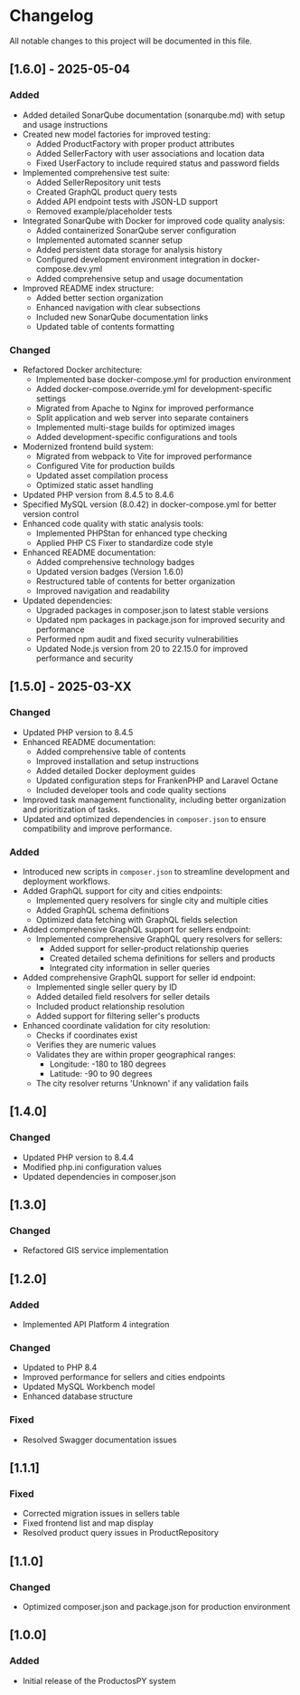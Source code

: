 # Changelog

All notable changes to this project will be documented in this file.

## [1.6.0] - 2025-05-04

### Added
- Added detailed SonarQube documentation (sonarqube.md) with setup and usage instructions
- Created new model factories for improved testing:
  - Added ProductFactory with proper product attributes
  - Added SellerFactory with user associations and location data
  - Fixed UserFactory to include required status and password fields
- Implemented comprehensive test suite:
  - Added SellerRepository unit tests
  - Created GraphQL product query tests
  - Added API endpoint tests with JSON-LD support
  - Removed example/placeholder tests
- Integrated SonarQube with Docker for improved code quality analysis:
  - Added containerized SonarQube server configuration
  - Implemented automated scanner setup
  - Added persistent data storage for analysis history
  - Configured development environment integration in docker-compose.dev.yml
  - Added comprehensive setup and usage documentation
- Improved README index structure:
  - Added better section organization
  - Enhanced navigation with clear subsections
  - Included new SonarQube documentation links
  - Updated table of contents formatting

### Changed
- Refactored Docker architecture:
  - Implemented base docker-compose.yml for production environment
  - Added docker-compose.override.yml for development-specific settings
  - Migrated from Apache to Nginx for improved performance
  - Split application and web server into separate containers
  - Implemented multi-stage builds for optimized images
  - Added development-specific configurations and tools
- Modernized frontend build system:
  - Migrated from webpack to Vite for improved performance
  - Configured Vite for production builds
  - Updated asset compilation process
  - Optimized static asset handling
- Updated PHP version from 8.4.5 to 8.4.6
- Specified MySQL version (8.0.42) in docker-compose.yml for better version control
- Enhanced code quality with static analysis tools:
  - Implemented PHPStan for enhanced type checking
  - Applied PHP CS Fixer to standardize code style
- Enhanced README documentation:
  - Added comprehensive technology badges
  - Updated version badges (Version 1.6.0)
  - Restructured table of contents for better organization
  - Improved navigation and readability
- Updated dependencies:
  - Upgraded packages in composer.json to latest stable versions
  - Updated npm packages in package.json for improved security and performance
  - Performed npm audit and fixed security vulnerabilities
  - Updated Node.js version from 20 to 22.15.0 for improved performance and security

## [1.5.0] - 2025-03-XX

### Changed
- Updated PHP version to 8.4.5
- Enhanced README documentation:
  - Added comprehensive table of contents
  - Improved installation and setup instructions
  - Added detailed Docker deployment guides
  - Updated configuration steps for FrankenPHP and Laravel Octane
  - Included developer tools and code quality sections
- Improved task management functionality, including better organization and prioritization of tasks.
- Updated and optimized dependencies in `composer.json` to ensure compatibility and improve performance.

### Added
- Introduced new scripts in `composer.json` to streamline development and deployment workflows.
- Added GraphQL support for city and cities endpoints:
  - Implemented query resolvers for single city and multiple cities
  - Added GraphQL schema definitions
  - Optimized data fetching with GraphQL fields selection
- Added comprehensive GraphQL support for sellers endpoint:
  - Implemented comprehensive GraphQL query resolvers for sellers:
    - Added support for seller-product relationship queries
    - Created detailed schema definitions for sellers and products
    - Integrated city information in seller queries
- Added comprehensive GraphQL support for seller id endpoint:
  - Implemented single seller query by ID
  - Added detailed field resolvers for seller details
  - Included product relationship resolution
  - Added support for filtering seller's products
- Enhanced coordinate validation for city resolution:
  - Checks if coordinates exist
  - Verifies they are numeric values
  - Validates they are within proper geographical ranges:
    - Longitude: -180 to 180 degrees
    - Latitude: -90 to 90 degrees
  - The city resolver returns 'Unknown' if any validation fails

## [1.4.0]

### Changed
- Updated PHP version to 8.4.4
- Modified php.ini configuration values
- Updated dependencies in composer.json

## [1.3.0]

### Changed
- Refactored GIS service implementation

## [1.2.0]

### Added
- Implemented API Platform 4 integration

### Changed
- Updated to PHP 8.4
- Improved performance for sellers and cities endpoints
- Updated MySQL Workbench model
- Enhanced database structure

### Fixed
- Resolved Swagger documentation issues

## [1.1.1]

### Fixed
- Corrected migration issues in sellers table
- Fixed frontend list and map display
- Resolved product query issues in ProductRepository

## [1.1.0]

### Changed
- Optimized composer.json and package.json for production environment

## [1.0.0]

### Added
- Initial release of the ProductosPY system